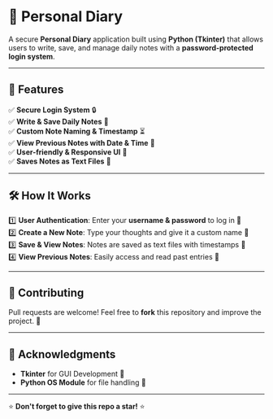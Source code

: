 # 📖 Personal Diary

A secure **Personal Diary** application built using **Python (Tkinter)** that allows users to write, save, and manage daily notes with a **password-protected login system**.

---

## 📌 Features
✅ **Secure Login System** 🔒  
✅ **Write & Save Daily Notes** 📝  
✅ **Custom Note Naming & Timestamp** ⏳  
✅ **View Previous Notes with Date & Time** 📅  
✅ **User-friendly & Responsive UI** 🎨  
✅ **Saves Notes as Text Files** 📄  

---


## 🛠️ How It Works
1️⃣ **User Authentication**: Enter your **username & password** to log in 🔐  
2️⃣ **Create a New Note**: Type your thoughts and give it a custom name 📝  
3️⃣ **Save & View Notes**: Notes are saved as text files with timestamps 📂  
4️⃣ **View Previous Notes**: Easily access and read past entries 📅  


---

## 🤝 Contributing
Pull requests are welcome! Feel free to **fork** this repository and improve the project. 🚀


---

## 🙌 Acknowledgments
- **Tkinter** for GUI Development 🎨
- **Python OS Module** for file handling 📂

---

⭐ **Don't forget to give this repo a star!** ⭐

